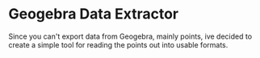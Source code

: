 # Geogebra Data Extractor
Since you can't export data from Geogebra, mainly points, ive decided to create a simple tool for reading the points out into usable formats.
